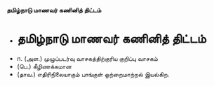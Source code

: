 **தமிழ்நாடு மாணவர் கணினித் திட்டம்**
- # தமிழ்நாடு மாணவர் கணினித் திட்டம்
- n. (அள.) முழுப்படர்வு வாசகத்திற்குரிய குறிப்பு வாசகம்
- (பெ.) கீழிணக்கமான
- (தாவ.) எதிரிநிலையாகும் பாங்குள் ஒற்றைமாற்றல் இயல்கிற.

